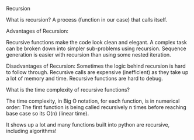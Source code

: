 Recursion

What is recursion?
A process (function in our case) that calls itself.

Advantages of Recursion:

Recursive functions make the code look clean and elegant.
A complex task can be broken down into simpler sub-problems using recursion.
Sequence generation is easier with recursion than using some nested iteration.

Disadvantages of Recursion:
Sometimes the logic behind recursion is hard to follow through.
Recursive calls are expensive (inefficient) as they take up a lot of memory and time.
Recursive functions are hard to debug.

What is the time complexity of recursive functions?

The time complexity, in Big O notation, for each function, is in numerical order: The first function is being called recursively n times before reaching base case so its O(n) (linear time).

It shows up a lot and many functions built into python are recursive, including algorithms!